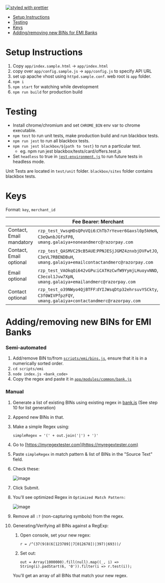 [![styled with prettier](https://img.shields.io/badge/styled_with-prettier-ff69b4.svg)](https://github.com/prettier/prettier)

- [Setup Instructions](#setup-instructions)
- [Testing](#testing)
- [Keys](#keys)
- [Adding/removing new BINs for EMI Banks](#adding/removing-new-bins-for-emi-banks)

# Setup Instructions

1. Copy `app/index.sample.html` -> `app/index.html`
1. copy over `app/config.sample.js` -> `app/config.js` to specify API URL
1. set up apache vhost using `httpd.sample.conf`. web root is `app` folder.
1. `npm i`
1. `npm start` for watching while development
1. `npm run build` for production build

# Testing

- Install chrome/chromium and set `CHROME_BIN` env var to chrome executable.
- `npm test` to run unit tests, make production build and run blackbox tests.
- `npm run jest` to run all blackbox tests.
- `npm run jest blackbox/${path to test}` to run a particular test.
  - eg. npm run jest blackbox/tests/card/offers.test.js
- Set `headless` to true in [`jest-environment.js`](blackbox/jest-environment.js) to run future tests in headless mode.

Unit Tests are located in `test/unit` folder. `blackbox/sites` folder contains blackbox tests.

# Keys

Format: `key`, `merchant_id`

|                          | Fee Bearer: Merchant                                                                                                     | Fee Bearer: Customer                                                                                                     |
| ------------------------ | ------------------------------------------------------------------------------------------------------------------------ | ------------------------------------------------------------------------------------------------------------------------ |
| Contact, Email mandatory | `rzp_test_VwsqHDsQPoVQi6`:`ChTb7rYever6Gaxsl0p5kHeN`, `C3eQwnbJGfsFP8`, `umang.galaiya+noneandmerc@razorpay.com`         | `rzp_test_BlUXikp98tvz4X`:`2gMzaeeKghLaSAs14H88XDoE`, `C3eojP6wt8Eg6t`, `umang.galaiya+noneandcust@razorpay.com`         |
| Contact, Email optional  | `rzp_test_QASMVC29cB5AUE`:`PPNJESjJGMZ4znxbjDVFwtJO`, `C3eVL7RBENDBuH`, `umang.galaiya+emailcontactandmerc@razorpay.com` | `rzp_test_HgCXAu6Ope0ezo`:`9ltnZhFUbb5fY8YRQzWofFXO`, `C3erKWTHygzR3Q`, `umang.galaiya+emailcontactandcust@razorpay.com` |
| Email optional           | `rzp_test_VAOkqOi642vGPu`:`iCATHzCwfW9YymjLHuoyvNND`, `C3ecol1Jvw7XpN`, `umang.galaiya+emailandmerc@razorpay.com`        | `rzp_test_rwcT7PeB3oKbmZ`:`KnyaaoZnQ1QtMwPLohpqYU3m`, `C3eyAbbHaNI4r8`, `umang.galaiya+emailandcust@razorpay.com`        |
| Contact optional         | `rzp_test_o39NWyo4QjBTFF`:`dYIJWsqDtp32ehrsuvYSCkty`, `C3f0WIVPfpzFQY`, `umang.galaiya+contactandmerc@razorpay.com`      | `rzp_test_w8HHg0qnClyj31`:`xtKzDTnkBpUXQVucKBHNhjAJ`, `C3f2I0QjbSUDjU`, `umang.galaiya+contactandcust@razorpay.com`      |

# Adding/removing new BINs for EMI Banks

### Semi-automated

1. Add/remove BIN to/from [`scripts/emi/bins.js`](scripts/emi/bins.js), ensure that it is in a numerically sorted order.
2. `cd scripts/emi`
3. `node index.js <bank_code>`
4. Copy the regex and paste it in [`app/modules/common/bank.js`](app/modules/common/bank.js)

### Manual

1. Generate a list of existing BINs using existing regex in [bank.js](https://github.com/razorpay/checkout/blob/master/app/modules/common/bank.js#L37) (See step 10 for list generation)
2. Append new BINs in that.
3. Make a simple Regex using:

   `simpleRegex = '(' + out.join('|') + ')'`

4. Go to [https://myregextester.com](https://myregextester.com)
5. Paste `simpleRegex` in match pattern & list of BINs in the "Source Text" field.
6. Check these:

   ![image](https://user-images.githubusercontent.com/11299391/57135808-56e13f80-6dc8-11e9-87eb-b6778da27c02.png)

7. Click Submit.
8. You'll see optimized Regex in `Optimized Match Pattern:`

   ![image](https://user-images.githubusercontent.com/11299391/57135853-75dfd180-6dc8-11e9-86a9-b54bd8ca8b1b.png)

9. Remove all `:?` (non-capturing symbols) from the regex.
10. Generating/Verifying all BINs against a RegExp:

    1. Open console, set your new regex:

       `r = /^(37(9(8(6[123789]|7[012678])|397)|693))/`

    2. Set out:

       `out = Array(1000000).fill(null).map((_, i) => String(i).padStart(6, '0')).filter(i => r.test(i));`

    You'll get an array of all BINs that match your new regex.
